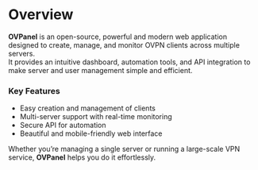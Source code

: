 # Overview

**OVPanel** is an open-source, powerful and modern web application designed to create, manage, and monitor OVPN clients across multiple servers.  
It provides an intuitive dashboard, automation tools, and API integration to make server and user management simple and efficient.

### Key Features
- Easy creation and management of clients  
- Multi-server support with real-time monitoring  
- Secure API for automation  
- Beautiful and mobile-friendly web interface  

Whether you’re managing a single server or running a large-scale VPN service, **OVPanel** helps you do it effortlessly.
